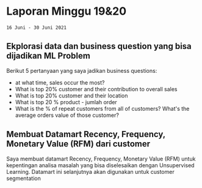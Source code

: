 

# Laporan Minggu 19&20

    16 Juni - 30 Juni 2021
## Ekplorasi data dan business question yang bisa dijadikan ML Problem
Berikut 5 pertanyaan yang saya jadikan business questions:
-   at what time, sales occur the most?
-   What is top 20% customer and their contribution to overall sales
-   What is top 20% customer and their location
-   What is top 20 % product - jumlah order
-  What is the % of repeat customers from all of customers? What's the average orders value of those customer? 
## Membuat Datamart Recency, Frequency, Monetary Value (RFM) dari customer
Saya membuat datamart Recency, Frequency, Monetary Value (RFM) untuk kepentingan analisa masalah yang bisa diselesaikan dengan Unsupervised Learning. Datamart ini selanjutnya akan digunakan untuk customer segmentation
